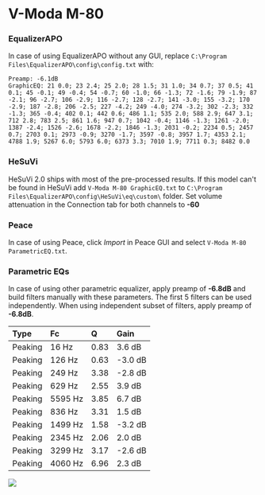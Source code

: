 # V-Moda M-80

### EqualizerAPO
In case of using EqualizerAPO without any GUI, replace `C:\Program Files\EqualizerAPO\config\config.txt`
with:
```
Preamp: -6.1dB
GraphicEQ: 21 0.0; 23 2.4; 25 2.0; 28 1.5; 31 1.0; 34 0.7; 37 0.5; 41 0.1; 45 -0.1; 49 -0.4; 54 -0.7; 60 -1.0; 66 -1.3; 72 -1.6; 79 -1.9; 87 -2.1; 96 -2.7; 106 -2.9; 116 -2.7; 128 -2.7; 141 -3.0; 155 -3.2; 170 -2.9; 187 -2.8; 206 -2.5; 227 -4.2; 249 -4.0; 274 -3.2; 302 -2.3; 332 -1.3; 365 -0.4; 402 0.1; 442 0.6; 486 1.1; 535 2.0; 588 2.9; 647 3.1; 712 2.8; 783 2.5; 861 1.6; 947 0.7; 1042 -0.4; 1146 -1.3; 1261 -2.0; 1387 -2.4; 1526 -2.6; 1678 -2.2; 1846 -1.3; 2031 -0.2; 2234 0.5; 2457 0.7; 2703 0.1; 2973 -0.9; 3270 -1.7; 3597 -0.8; 3957 1.7; 4353 2.1; 4788 1.9; 5267 6.0; 5793 6.0; 6373 3.3; 7010 1.9; 7711 0.3; 8482 0.0
```

### HeSuVi
HeSuVi 2.0 ships with most of the pre-processed results. If this model can't be found in HeSuVi add
`V-Moda M-80 GraphicEQ.txt` to `C:\Program Files\EqualizerAPO\config\HeSuVi\eq\custom\` folder.
Set volume attenuation in the Connection tab for both channels to **-60**

### Peace
In case of using Peace, click *Import* in Peace GUI and select `V-Moda M-80 ParametricEQ.txt`.

### Parametric EQs
In case of using other parametric equalizer, apply preamp of **-6.8dB** and build filters manually
with these parameters. The first 5 filters can be used independently.
When using independent subset of filters, apply preamp of **-6.8dB**.

| Type    | Fc      |    Q | Gain    |
|:--------|:--------|:-----|:--------|
| Peaking | 16 Hz   | 0.83 | 3.6 dB  |
| Peaking | 126 Hz  | 0.63 | -3.0 dB |
| Peaking | 249 Hz  | 3.38 | -2.8 dB |
| Peaking | 629 Hz  | 2.55 | 3.9 dB  |
| Peaking | 5595 Hz | 3.85 | 6.7 dB  |
| Peaking | 836 Hz  | 3.31 | 1.5 dB  |
| Peaking | 1499 Hz | 1.58 | -3.2 dB |
| Peaking | 2345 Hz | 2.06 | 2.0 dB  |
| Peaking | 3299 Hz | 3.17 | -2.6 dB |
| Peaking | 4060 Hz | 6.96 | 2.3 dB  |

![](https://raw.githubusercontent.com/jaakkopasanen/AutoEq/master/results/innerfidelity/sbaf-serious/V-Moda%20M-80/V-Moda%20M-80.png)